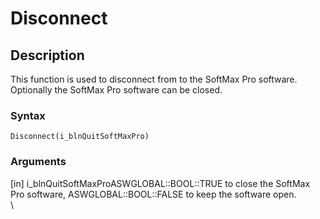 # Disconnect

## Description

This function is used to disconnect from to the SoftMax Pro software. Optionally the SoftMax Pro software can be closed.

### Syntax

```
Disconnect(i_blnQuitSoftMaxPro)
```

### Arguments

\[in] i\_blnQuitSoftMaxProASWGLOBAL::BOOL::TRUE to close the SoftMax Pro software, ASWGLOBAL::BOOL::FALSE to keep the software open.\
\
